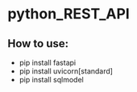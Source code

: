 # python_REST_API
## How to use:
- pip install fastapi
- pip install uvicorn[standard]
- pip install sqlmodel
